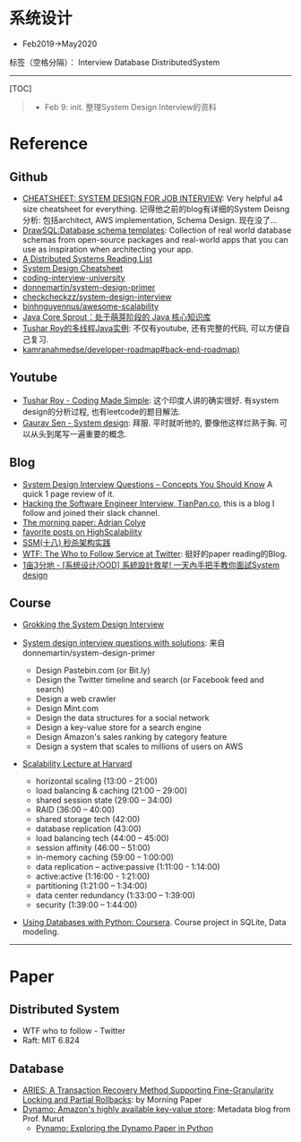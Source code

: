 # 系统设计
* Feb2019->May2020

标签（空格分隔）： Interview Database DistributedSystem

---

[TOC]

> + Feb 9: init. 整理System Design Interview的资料

# Reference

## Github
* [CHEATSHEET: SYSTEM DESIGN FOR JOB INTERVIEW](https://cheatsheet.dennyzhang.com/cheatsheet-systemdesign-a4): Very helpful a4 size cheatsheet for everything. 记得他之前的blog有详细的System Deisng分析: 包括architect, AWS implementation, Schema Design. 现在没了...
* [DrawSQL:Database schema templates](https://drawsql.app/templates/): Collection of real world database schemas from open-source packages and real-world apps that you can use as inspiration when architecting your app.
* [A Distributed Systems Reading List](http://dancres.github.io/Pages/)
* [System Design Cheatsheet](https://gist.github.com/vasanthk/485d1c25737e8e72759f)
* [coding-interview-university](https://github.com/jwasham/coding-interview-university)
* [donnemartin/system-design-primer](https://github.com/donnemartin/system-design-primer)
* [checkcheckzz/system-design-interview](https://github.com/checkcheckzz/system-design-interview)
* [binhnguyennus/awesome-scalability](https://github.com/binhnguyennus/awesome-scalability)
* [Java Core Sprout：处于萌芽阶段的 Java 核心知识库](https://github.com/crossoverJie/JCSprout)
* [Tushar Roy的多线程Java实例](https://github.com/mission-peace/interview/tree/master/src/com/interview/multithreaded): 不仅有youtube, 还有完整的代码, 可以方便自己复习.
* [kamranahmedse/developer-roadmap#back-end-roadmap)](https://github.com/kamranahmedse/developer-roadmap#back-end-roadmap)

## Youtube
* [Tushar Roy - Coding Made Simple](https://www.youtube.com/user/tusharroy2525): 这个印度人讲的确实很好. 有system design的分析过程, 也有leetcode的题目解法.
* [Gaurav Sen - System design](https://www.youtube.com/watch?v=5faMjKuB9bc): 拜服. 平时就听他的, 要像他这样烂熟于胸. 可以从头到尾写一遍重要的概念.

## Blog
* [System Design Interview Questions – Concepts You Should Know](https://www.freecodecamp.org/news/systems-design-for-interviews/) A quick 1 page review of it.
* [Hacking the Software Engineer Interview, TianPan.co](https://tianpan.co/hacking-the-software-engineer-interview), this is a blog I follow and joined their slack channel.
* [The morning paper: Adrian Colye](https://blog.acolyer.org/2015/03/04/paxos-made-simple/)
* [favorite posts on HighScalability](http://highscalability.com/all-time-favorites/)
* [SSM(十八) 秒杀架构实践](https://crossoverjie.top/2018/05/07/ssm/SSM18-seconds-kill/#distributed-redis-tool-%E2%AC%86%EF%B8%8Fv1-0-3)
* [WTF: The Who to Follow Service at Twitter](https://medium.com/@vipulrawat007/wtf-the-who-to-follow-service-at-twitter-dff156fbc0e8): 挺好的paper reading的Blog.
* [1亩3分地 - [系统设计/OOD] 系統設計救星! 一天內手把手教你面試System design](https://www.1point3acres.com/bbs/thread-208829-1-1.html)

## Course
* [Grokking the System Design Interview](https://www.educative.io/collection/5668639101419520/5649050225344512)
* [System design interview questions with solutions](https://github.com/donnemartin/system-design-primer#system-design-interview-questions-with-solutions): 来自donnemartin/system-design-primer
    * Design Pastebin.com (or Bit.ly)
    * Design the Twitter timeline and search (or Facebook feed and search)
    * Design a web crawler
    * Design Mint.com
    * Design the data structures for a social network
    * Design a key-value store for a search engine
    * Design Amazon's sales ranking by category feature
    * Design a system that scales to millions of users on AWS
* [Scalability Lecture at Harvard](https://www.youtube.com/watch?v=-W9F__D3oY4)
    * horizontal scaling (13:00 - 21:00)
    * load balancing & caching (21:00 – 29:00)
	* shared session state (29:00 – 34:00)
	* RAID (36:00 – 40:00)
	* shared storage tech (42:00)
	* database replication (43:00)
	* load balancing tech (44:00 – 45:00)
	* session affinity (46:00 – 51:00)
	* in-memory caching (59:00 – 1:00:00)
	* data replication – active:passive (1:11:00 - 1:14:00)  
	* active:active (1:16:00 - 1:21:00)
	* partitioning (1:21:00 – 1:34:00)
	* data center redundancy (1:33:00 – 1:39:00)
	* security (1:39:00 – 1:44:00)

* [Using Databases with Python: Coursera](https://www.coursera.org/learn/python-databases). Course project in SQLite, Data modeling.
	
---

# Paper
## Distributed System
* WTF who to follow - Twitter
* Raft: MIT 6.824


## Database
* [ARIES: A Transaction Recovery Method Supporting Fine-Granularity Locking and Partial Rollbacks](https://blog.acolyer.org/2016/01/08/aries/): by Morning Paper
* [Dynamo: Amazon's highly available key-value store](http://muratbuffalo.blogspot.com/2010/11/dynamo-amazons-highly-available-key.html): Metadata blog from Prof. Murut
    * [Pynamo: Exploring the Dynamo Paper in Python](https://www.lurklurk.org/pynamo/pynamo.html)

